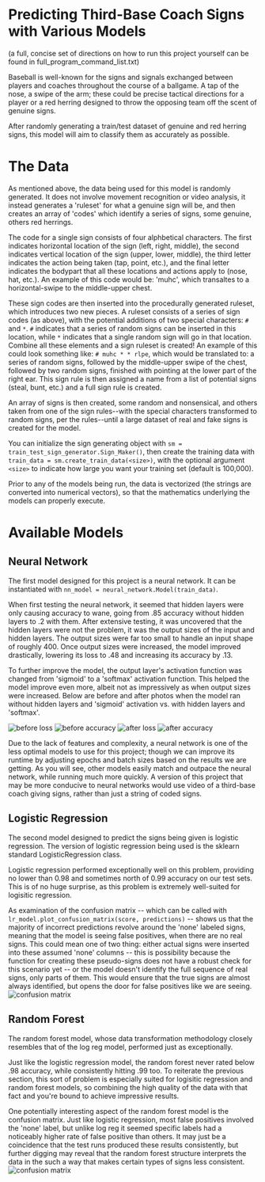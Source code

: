 # Predicting Third-Base Coach Signs with Various Models
(a full, concise set of directions on how to run this project yourself can be found in full_program_command_list.txt)

Baseball is well-known for the signs and signals exchanged between players and coaches throughout the course of a ballgame. A tap of the nose, a swipe of the arm; these could be precise tactical directions for a player or a red herring designed to throw the opposing team off the scent of genuine signs.

After randomly generating a train/test dataset of genuine and red herring signs, this model will aim to classify them as accurately as possible.

# The Data
As mentioned above, the data being used for this model is randomly generated. It does not involve movement recognition or video analysis, it instead generates a 'ruleset' for what a genuine sign will be, and then creates an array of 'codes' which identify a series of signs, some genuine, others red herrings.

The code for a single sign consists of four alphbetical characters. The first indicates horizontal location of the sign (left, right, middle), the second indicates vertical location of the sign (upper, lower, middle), the third letter indicates the action being taken (tap, point, etc.), and the final letter indicates the bodypart that all these locations and actions apply to (nose, hat, etc.). An example of this code would be: 'muhc', which transaltes to a horizontal-swipe to the middle-upper chest.

These sign codes are then inserted into the procedurally generated ruleset, which introduces two new pieces. A ruleset consists of a series of sign codes (as above), with the potential additions of two special characters: `#` and ` * `. `#` indicates that a series of random signs can be inserted in this location, while ` * ` indicates that a single random sign will go in that location. Combine all these elements and a sign ruleset is created! An example of this could look something like: `# muhc * * rlpe`, which would be translated to: a series of random signs, followed by the middle-upper swipe of the chest, followed by two random signs, finished with pointing at the lower part of the right ear. This sign rule is then assigned a name from a list of potential signs (steal, bunt, etc.) and a full sign rule is created.

An array of signs is then created, some random and nonsensical, and others taken from one of the sign rules--with the special characters transformed to random signs, per the rules--until a large dataset of real and fake signs is created for the model.

You can initialize the sign generating object with `sm = train_test_sign_generator.Sign_Maker()`, then create the training data with `train_data = sm.create_train_data(<size>)`, with the optional argument `<size>` to indicate how large you want your training set (default is 100,000).

Prior to any of the models being run, the data is vectorized (the strings are converted into numerical vectors), so that the mathematics underlying the models can properly execute.

# Available Models
## Neural Network
The first model designed for this project is a neural network. It can be instantiated with `nn_model = neural_network.Model(train_data)`.

When first testing the neural network, it seemed that hidden layers were only causing accuracy to wane, going from .85 accuracy without hidden layers to .2 with them. After extensive testing, it was uncovered that the hidden layers were not the problem, it was the output sizes of the input and hidden layers. The output sizes were far too small to handle an input shape of roughly 400. Once output sizes were increased, the model improved drastically, lowering its loss to .48 and increasing its accuracy by .13.

To further improve the model, the output layer's activation function was changed from 'sigmoid' to a 'softmax' activation function. This helped the model improve even more, albeit not as impressively as when output sizes were increased. Below are before and after photos when the model ran without hidden layers and 'sigmoid' activation vs. with hidden layers and 'softmax'.

![before loss](https://github.com/bjhammack/predictive_models_to_id_baseball_signs/blob/master/images/nn_pre_sm_loss.png?raw=true "Before Loss")
![before accuracy](https://github.com/bjhammack/predictive_models_to_id_baseball_signs/blob/master/images/nn_pre_sm_acc.png?raw=true "Before Accuracy")
![after loss](https://github.com/bjhammack/predictive_models_to_id_baseball_signs/blob/master/images/nn_post_sm_loss.png?raw=true "After Loss")
![after accuracy](https://github.com/bjhammack/predictive_models_to_id_baseball_signs/blob/master/images/nn_post_sm_acc.png?raw=true "After Accuracy")

Due to the lack of features and complexity, a neural network is one of the less optimal models to use for this project; though we can improve its runtime by adjusting epochs and batch sizes based on the results we are getting. As you will see, other models easily match and outpace the neural network, while running much more quickly. A version of this project that may be more conducive to neural networks would use video of a third-base coach giving signs, rather than just a string of coded signs.

## Logistic Regression
The second model designed to predict the signs being given is logistic regression. The version of logistic regression being used is the sklearn standard LogisticRegression class.

Logistic regression performed exceptionally well on this problem, providing no lower than 0.98 and sometimes north of 0.99 accuracy on our test sets. This is of no huge surprise, as this problem is extremely well-suited for logisitic regression.

As examination of the confusion matrix -- which can be called with `lr_model.plot_confusion_matrix(score, predictions)` -- shows us that the majority of incorrect predictions revolve around the 'none' labeled signs, meaning that the model is seeing false positives, when there are no real signs. This could mean one of two thing: either actual signs were inserted into these assumed 'none' columns -- this is possibility because the function for creating these pseudo-signs does not have a robust check for this scenario yet -- or the model doesn't identify the full sequence of real signs, only parts of them. This would ensure that the true signs are almost always identified, but opens the door for false positives like we are seeing.
![confusion matrix](https://github.com/bjhammack/predictive_models_to_id_baseball_signs/blob/master/images/lr_confusion_matrix.png?raw=true)

## Random Forest
The random forest model, whose data transformation methodology closely resembles that of the log reg model, performed just as exceptionally.

Just like the logistic regression model, the random forest never rated below .98 accuracy, while consistently hitting .99 too. To reiterate the previous section, this sort of problem is especially suited for logisitic regression and random forest models, so combining the high quality of the data with that fact and you're bound to achieve impressive results.

One potentially interesting aspect of the random forest model is the confusion matrix. Just like logistic regression, most false positives involved the 'none' label, but unlike log reg it seemed specific labels had a noticeably higher rate of false positive than others. It may just be a coincidence that the test runs produced these results consistently, but further digging may reveal that the random forest structure interprets the data in the such a way that makes certain types of signs less consistent.
![confusion matrix](https://github.com/bjhammack/predictive_models_to_id_baseball_signs/blob/master/images/rf_confusion_matrix.png?raw=true)